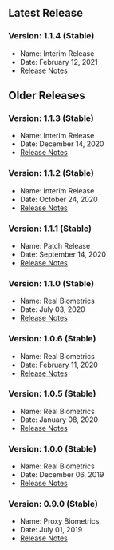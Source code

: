 ## Latest Release

### Version: 1.1.4 (Stable)
- Name: Interim Release
- Date: February 12, 2021
- [Release Notes](Release-Notes-1.1.4.md)

## Older Releases

### Version: 1.1.3 (Stable)
- Name: Interim Release
- Date: December 14, 2020
- [Release Notes](Release-Notes-1.1.3.md)

### Version: 1.1.2 (Stable)
- Name: Interim Release
- Date: October 24, 2020
- [Release Notes](Release-Notes-1.1.2.md)

### Version: 1.1.1 (Stable)
- Name: Patch Release
- Date: September 14, 2020
- [Release Notes](Release-Notes-1.1.1.md)

### Version: 1.1.0 (Stable)
- Name: Real Biometrics
- Date: July 03, 2020
- [Release Notes](Release-Notes-1.1.0.md)

### Version: 1.0.6 (Stable)
- Name: Real Biometrics
- Date: February 11, 2020
- [Release Notes](Release-Notes-1.0.6.md)

### Version: 1.0.5 (Stable)
- Name: Real Biometrics
- Date: January 08, 2020
- [Release Notes](Release-Notes-1.0.5.md)

### Version: 1.0.0 (Stable)
- Name: Real Biometrics
- Date: December 06, 2019
- [Release Notes](Release-Notes-1.0.0.md)

### Version: 0.9.0 (Stable)
- Name: Proxy Biometrics
- Date: July 01, 2019
- [Release Notes](Release-Notes-0.9.0.md)
